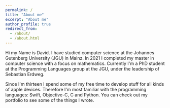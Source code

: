 ```yaml
---
permalink: /
title: "About me"
excerpt: "About me"
author_profile: true
redirect_from: 
  - /about/
  - /about.html
---
```


Hi my Name is David. I have studied computer science at the Johannes Gutenberg University (JGU) in Mainz. In 2021 I completed my master in computer science with a focus on mathematics. Currently I'm a PhD student at the Programming Languages group at the JGU, under the leadership of Sebastian Erdweg.

Since I'm thirteen I spend some of my free time to develop stuff for all kinds of apple devices. Therefore I'm most familiar with the programming languages: Swift, Objective-C, C and Python. You can check out my portfolio to see some of the things I wrote.